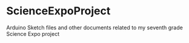 # ScienceExpoProject
Arduino Sketch files and other documents related to my seventh grade Science Expo project
